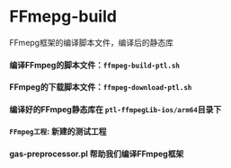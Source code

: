 # FFmepg-build
FFmepg框架的编译脚本文件，编译后的静态库

#### 编译FFmpeg的脚本文件：`ffmpeg-build-ptl.sh`
#### FFmpeg的下载脚本文件：`ffmpeg-download-ptl.sh`
#### 编译好的FFmpeg静态库在 `ptl-ffmpegLib-ios/arm64`目录下
#### `FFmpeg工程`: 新建的测试工程
#### gas-preprocessor.pl 帮助我们编译FFmpeg框架
